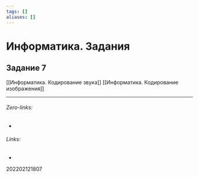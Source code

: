 ```yaml
---
tags: []
aliases: []
---
```

# Информатика. Задания


## Задание 7
[[Информатика. Кодирование звука]]
[[Информатика. Кодирование изображения]]

___
###### Zero-links:
-
###### Links:
-

202202121807